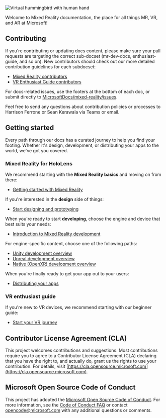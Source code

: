 ![Virtual hummingbird with human hand](mixed-reality-docs/mr-dev-docs/discover/images/01_MixedReality.png)

Welcome to Mixed Reality documentation, the place for all things MR, VR, and AR at Microsoft!

## Contributing

If you're contributing or updating docs content, please make sure your pull requests are targeting the correct sub-docset (mr-dev-docs, enthusiast-guide, and so on). New contributors should check out our more detailed contribution guidelines for each subdocset:

* [Mixed Reality contributors](mixed-reality-docs/mr-dev-docs/CONTRIBUTING.md)
* [VR Enthusiast Guide contributors](enthusiast-guide/CONTRIBUTING.md)

For docs-related issues, use the footers at the bottom of each doc, or submit directly to [MicrosoftDocs/mixed-reality/issues](https://github.com/MicrosoftDocs/mixed-reality/issues).

Feel free to send any questions about contribution policies or processes to Harrison Ferrone or Sean Kerawala via Teams or email. 

## Getting started 

Every path through our docs has a curated journey to help you find your footing. Whether it's design, development, or distributing your apps to the world, we've got you covered. 

### Mixed Reality for HoloLens

We recommend starting with the **Mixed Reality basics** and moving on from there:

* [Getting started with Mixed Reality](mixed-reality-docs/mr-dev-docs/discover/get-started-with-mr.md)

If you're interested in the **design** side of things:

* [Start designing and prototyping](mixed-reality-docs/mr-dev-docs/design/design.md)

When you're ready to start **developing**, choose the engine and device that best suits your needs:

* [Introduction to Mixed Reality development](mixed-reality-docs/mr-dev-docs/develop/development.md)

For engine-specific content, choose one of the following paths:

* [Unity development overview](mixed-reality-docs/mr-dev-docs/develop/unity/unity-development-overview.md)
* [Unreal development overview](mixed-reality-docs/mr-dev-docs/develop/unreal/unreal-development-overview.md)
* [Native (OpenXR) development overview](mixed-reality-docs/mr-dev-docs/develop/native/directx-development-overview.md)

When you're finally ready to get your app out to your users:

* [Distributing your apps](mixed-reality-docs/mr-dev-docs/distribute/distribute-overview.md)

### VR enthusiast guide

If you're new to VR devices, we recommend starting with our beginner guide:

* [Start your VR journey](enthusiast-guide/vr-journey.md)

## Contributor License Agreement (CLA)

This project welcomes contributions and suggestions. Most contributions require you to agree to a Contributor License Agreement (CLA) declaring that you have the right to, and actually do, grant us the rights to use your contribution. For details, visit [https://cla.opensource.microsoft.com](https://cla.opensource.microsoft.com).

## Microsoft Open Source Code of Conduct

This project has adopted the [Microsoft Open Source Code of Conduct](https://opensource.microsoft.com/codeofconduct). For more information, see the [Code of Conduct FAQ](https://opensource.microsoft.com/codeofconduct/faq/) or contact [opencode@microsoft.com](mailto:opencode@microsoft.com) with any additional questions or comments.

